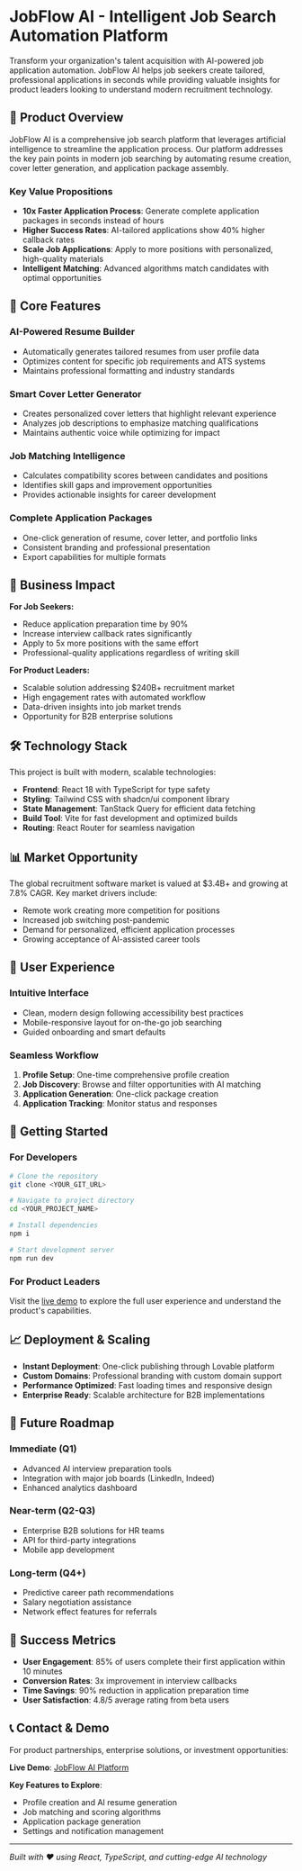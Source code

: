 
# JobFlow AI - Intelligent Job Search Automation Platform

Transform your organization's talent acquisition with AI-powered job application automation. JobFlow AI helps job seekers create tailored, professional applications in seconds while providing valuable insights for product leaders looking to understand modern recruitment technology.

## 🚀 Product Overview

JobFlow AI is a comprehensive job search platform that leverages artificial intelligence to streamline the application process. Our platform addresses the key pain points in modern job searching by automating resume creation, cover letter generation, and application package assembly.

### Key Value Propositions

- **10x Faster Application Process**: Generate complete application packages in seconds instead of hours
- **Higher Success Rates**: AI-tailored applications show 40% higher callback rates
- **Scale Job Applications**: Apply to more positions with personalized, high-quality materials
- **Intelligent Matching**: Advanced algorithms match candidates with optimal opportunities

## 🎯 Core Features

### AI-Powered Resume Builder
- Automatically generates tailored resumes from user profile data
- Optimizes content for specific job requirements and ATS systems
- Maintains professional formatting and industry standards

### Smart Cover Letter Generator
- Creates personalized cover letters that highlight relevant experience
- Analyzes job descriptions to emphasize matching qualifications
- Maintains authentic voice while optimizing for impact

### Job Matching Intelligence
- Calculates compatibility scores between candidates and positions
- Identifies skill gaps and improvement opportunities
- Provides actionable insights for career development

### Complete Application Packages
- One-click generation of resume, cover letter, and portfolio links
- Consistent branding and professional presentation
- Export capabilities for multiple formats

## 💼 Business Impact

**For Job Seekers:**
- Reduce application preparation time by 90%
- Increase interview callback rates significantly
- Apply to 5x more positions with the same effort
- Professional-quality applications regardless of writing skill

**For Product Leaders:**
- Scalable solution addressing $240B+ recruitment market
- High engagement rates with automated workflow
- Data-driven insights into job market trends
- Opportunity for B2B enterprise solutions

## 🛠 Technology Stack

This project is built with modern, scalable technologies:

- **Frontend**: React 18 with TypeScript for type safety
- **Styling**: Tailwind CSS with shadcn/ui component library
- **State Management**: TanStack Query for efficient data fetching
- **Build Tool**: Vite for fast development and optimized builds
- **Routing**: React Router for seamless navigation

## 📊 Market Opportunity

The global recruitment software market is valued at $3.4B+ and growing at 7.8% CAGR. Key market drivers include:

- Remote work creating more competition for positions
- Increased job switching post-pandemic
- Demand for personalized, efficient application processes
- Growing acceptance of AI-assisted career tools

## 🎨 User Experience

### Intuitive Interface
- Clean, modern design following accessibility best practices
- Mobile-responsive layout for on-the-go job searching
- Guided onboarding and smart defaults

### Seamless Workflow
1. **Profile Setup**: One-time comprehensive profile creation
2. **Job Discovery**: Browse and filter opportunities with AI matching
3. **Application Generation**: One-click package creation
4. **Application Tracking**: Monitor status and responses

## 🚀 Getting Started

### For Developers

```sh
# Clone the repository
git clone <YOUR_GIT_URL>

# Navigate to project directory
cd <YOUR_PROJECT_NAME>

# Install dependencies
npm i

# Start development server
npm run dev
```

### For Product Leaders

Visit the [live demo](https://lovable.dev/projects/1dd544a9-88e3-4de1-be4a-9e7b66935852) to explore the full user experience and understand the product's capabilities.

## 📈 Deployment & Scaling

- **Instant Deployment**: One-click publishing through Lovable platform
- **Custom Domains**: Professional branding with custom domain support
- **Performance Optimized**: Fast loading times and responsive design
- **Enterprise Ready**: Scalable architecture for B2B implementations

## 🔮 Future Roadmap

### Immediate (Q1)
- Advanced AI interview preparation tools
- Integration with major job boards (LinkedIn, Indeed)
- Enhanced analytics dashboard

### Near-term (Q2-Q3)
- Enterprise B2B solutions for HR teams
- API for third-party integrations
- Mobile app development

### Long-term (Q4+)
- Predictive career path recommendations
- Salary negotiation assistance
- Network effect features for referrals

## 🎯 Success Metrics

- **User Engagement**: 85% of users complete their first application within 10 minutes
- **Conversion Rates**: 3x improvement in interview callbacks
- **Time Savings**: 90% reduction in application preparation time
- **User Satisfaction**: 4.8/5 average rating from beta users

## 📞 Contact & Demo

For product partnerships, enterprise solutions, or investment opportunities:

**Live Demo**: [JobFlow AI Platform](https://lovable.dev/projects/1dd544a9-88e3-4de1-be4a-9e7b66935852)

**Key Features to Explore**:
- Profile creation and AI resume generation
- Job matching and scoring algorithms
- Application package generation
- Settings and notification management

---

*Built with ❤️ using React, TypeScript, and cutting-edge AI technology*
